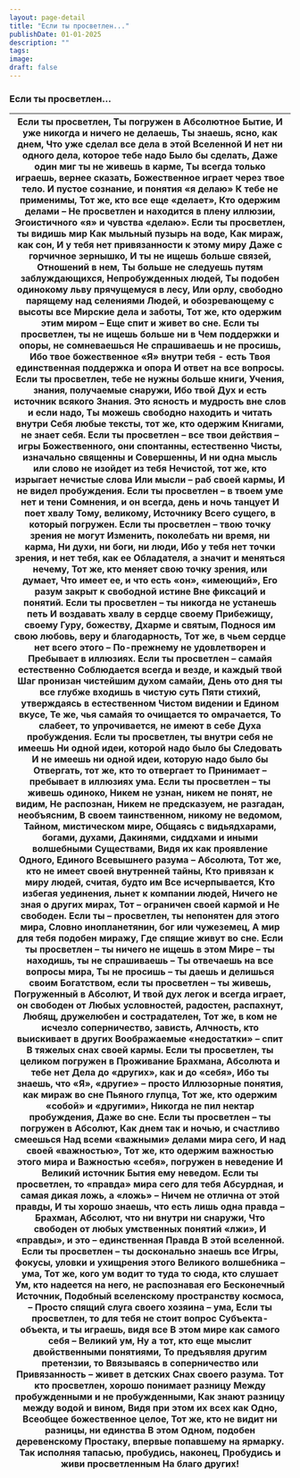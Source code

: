 ```yaml
---
layout: page-detail
title: "Если ты просветлен..."
publishDate: 01-01-2025
description: ""
tags:
image:
draft: false
---
```


### Если ты просветлен...

| Если ты просветлен,  Ты погружен в Абсолютное Бытие,  И уже никогда и ничего не делаешь,  Ты знаешь, ясно, как днем,  Что уже сделал все дела в этой Вселенной  И нет ни одного дела, которое тебе надо  Было бы сделать,  Даже один миг ты не живешь в карме,  Ты всегда только играешь, вернее сказать,  Божественное играет через твое тело.  И пустое сознание, и понятия «я делаю»  К тебе не применимы,  Тот же, кто все еще «делает»,  Кто одержим делами –  Не просветлен и находится в плену иллюзии,  Эгоистичного «я» и чувства «делаю».  Если ты просветлен, ты видишь мир  Как мыльный пузырь на воде,  Как мираж, как сон,  И у тебя нет привязанности к этому миру  Даже с горчичное зернышко,  И ты не ищешь больше связей,  Отношений в нем,  Ты больше не следуешь путям заблуждающихся,  Непробужденных людей,  Ты подобен одинокому льву прячущемуся в лесу,  Или орлу, свободно парящему над селениями  Людей, и обозревающему с высоты все  Мирские дела и заботы,  Тот же, кто одержим этим миром –  Еще спит и живет во сне.  Если ты просветлен, ты не ищешь больше ни в  Чем поддержки и опоры, не сомневаешься  Не спрашиваешь и не просишь,  Ибо твое божественное «Я» внутри тебя - есть  Твоя единственная поддержка и опора  И ответ на все вопросы.  Если ты просветлен, тебе не нужны больше книги,  Учения, знания, получаемые снаружи,  Ибо твой Дух и есть источник всякого  Знания.  Это ясность и мудрость вне слов и если надо,  Ты можешь свободно находить и читать внутри  Себя любые тексты, тот же, кто одержим  Книгами, не знает себя.  Если ты просветлен – все твои действия – игры  Божественного, они спонтанны, естественно  Чисты, изначально священны и  Совершенны,  И ни одна мысль или слово не изойдет из тебя  Нечистой, тот же, кто изрыгает нечистые слова  Или мысли – раб своей кармы,  И не видел пробуждения.  Если ты просветлен – в твоем уме нет и тени  Сомнения, и он всегда, день и ночь танцует  И поет хвалу Тому, великому, Источнику  Всего сущего, в который погружен.  Если ты просветлен – твою точку зрения не могут  Изменить, поколебать ни время, ни карма,  Ни духи, ни боги, ни люди,  Ибо у тебя нет точки зрения, и нет тебя, как ее  Обладателя, а значит и меняться нечему,  Тот же, кто меняет свою точку зрения, или думает,  Что имеет ее, и что есть «он», «имеющий»,  Его разум закрыт к свободной истине  Вне фиксаций и понятий.  Если ты просветлен – ты никогда не устанешь петь  И воздавать хвалу в сердце своему  Прибежищу, своему Гуру, божеству,  Дхарме и святым,  Поднося им свою любовь, веру и благодарность,  Тот же, в чьем сердце нет всего этого –  По-прежнему не удовлетворен и  Пребывает в иллюзиях.  Если ты просветлен – самайя естественно  Соблюдается всегда и везде, и каждый твой  Шаг пронизан чистейшим духом самайи,  День ото дня ты все глубже входишь в чистую суть  Пяти стихий, утверждаясь в естественном  Чистом видении и Едином вкусе,  Те же, чья самайя то очищается то омрачается,  То слабеет, то упрочивается, не имеют в себе  Духа пробуждения.  Если ты просветлен, ты внутри себя не имеешь  Ни одной идеи, которой надо было бы  Следовать  И не имеешь ни одной идеи, которую надо было бы  Отвергать, тот же, кто то отвергает то  Принимает – пребывает в иллюзиях ума.  Если ты просветлен – ты живешь одиноко,  Никем не узнан, никем не понят, не видим,  Не распознан,  Никем не предсказуем, не разгадан, необъясним,  В своем таинственном, никому не ведомом,  Тайном, мистическом мире,  Общаясь с видьядхарами, богами, духами,  Дакинями, сиддхами и иными волшебными  Существами,  Видя их как проявление Одного, Единого  Всевышнего разума – Абсолюта,  Тот же, кто не имеет своей внутренней тайны,  Кто привязан к миру людей, считая, будто им  Все исчерпывается,  Кто избегая уединения, льнет к компании людей,  Ничего не зная о других мирах,  Тот – ограничен своей кармой и  Не свободен.  Если ты – просветлен, ты непонятен для этого мира,  Словно инопланетянин, бог или чужеземец,  А мир для тебя подобен миражу,  Где спящие живут во сне.  Если ты просветлен – ты ничего не ищешь в этом  Мире – ты находишь, ты не спрашиваешь –  Ты отвечаешь на все вопросы мира,  Ты не просишь – ты даешь и делишься своим  Богатством, если ты просветлен – ты живешь,  Погруженный в Абсолют,  И твой дух легок и всегда играет, он свободен от  Любых условностей, радостен, распахнут,  Любящ, дружелюбен и сострадателен,  Тот же, в ком не исчезло соперничество, зависть,  Алчность, кто выискивает в других  Воображаемые «недостатки» – спит  В тяжелых снах своей кармы.  Если ты просветлен, ты целиком погружен в  Проживание Брахмана, Абсолюта и тебе нет  Дела до «других», как и до «себя»,  Ибо ты знаешь, что «Я», «другие» – просто  Иллюзорные понятия, как мираж во сне  Пьяного глупца,  Тот же, кто одержим «собой» и «другими»,  Никогда не пил нектар пробуждения,  Даже во сне.  Если ты просветлен – ты погружен в Абсолют,  Как днем так и ночью, и счастливо смеешься  Над всеми «важными» делами мира сего,  И над своей «важностью»,  Тот же, кто одержим важностью этого мира и  Важностью «себя», погружен в неведение  И Великий источник Бытия ему неведом.  Если ты просветлен, то «правда» мира сего для тебя  Абсурдная, и самая дикая ложь, а «ложь» –  Ничем не отлична от этой правды,  И ты хорошо знаешь, что есть лишь одна правда –  Брахман, Абсолют, что ни внутри ни снаружи,  Что свободен от любых умственных понятий «лжи»,  И «правды», и это – единственная Правда  В этой вселенной.  Если ты просветлен – ты досконально знаешь все  Игры, фокусы, уловки и ухищрения этого  Великого волшебника – ума,  Тот же, кого ум водит то туда то сюда, кто слушает  Ум, кто надеется на него, не распознавая его  Бесконечный Источник,  Подобный вселенскому пространству космоса, –  Просто спящий слуга своего хозяина – ума,  Если ты просветлен, то для тебя не стоит вопрос  Субъекта-объекта, и ты играешь, видя все  В этом мире как самого себя –  Великий ум,  Ну а тот, кто еще мыслит двойственными понятиями,  То предъявляя другим претензии, то  Ввязываясь в соперничество или  Привязанность – живет в детских  Снах своего разума.  Тот кто просветлен, хорошо понимает разницу  Между пробужденными и не пробужденными,  Как знают разницу между водой и вином,  Видя при этом их всех как Одно,  Всеобщее божественное целое,  Тот же, кто не видит ни разницы, ни единства  В этом Одном, подобен деревенскому  Простаку, впервые попавшему на ярмарку.  Так исполняя тапасью, пробудись, наконец,  Пробудись и живи просветленным  На благо других! |
| ------------------------------------------------------------------------------------------------------------------------------------------------------------------------------------------------------------------------------------------------------------------------------------------------------------------------------------------------------------------------------------------------------------------------------------------------------------------------------------------------------------------------------------------------------------------------------------------------------------------------------------------------------------------------------------------------------------------------------------------------------------------------------------------------------------------------------------------------------------------------------------------------------------------------------------------------------------------------------------------------------------------------------------------------------------------------------------------------------------------------------------------------------------------------------------------------------------------------------------------------------------------------------------------------------------------------------------------------------------------------------------------------------------------------------------------------------------------------------------------------------------------------------------------------------------------------------------------------------------------------------------------------------------------------------------------------------------------------------------------------------------------------------------------------------------------------------------------------------------------------------------------------------------------------------------------------------------------------------------------------------------------------------------------------------------------------------------------------------------------------------------------------------------------------------------------------------------------------------------------------------------------------------------------------------------------------------------------------------------------------------------------------------------------------------------------------------------------------------------------------------------------------------------------------------------------------------------------------------------------------------------------------------------------------------------------------------------------------------------------------------------------------------------------------------------------------------------------------------------------------------------------------------------------------------------------------------------------------------------------------------------------------------------------------------------------------------------------------------------------------------------------------------------------------------------------------------------------------------------------------------------------------------------------------------------------------------------------------------------------------------------------------------------------------------------------------------------------------------------------------------------------------------------------------------------------------------------------------------------------------------------------------------------------------------------------------------------------------------------------------------------------------------------------------------------------------------------------------------------------------------------------------------------------------------------------------------------------------------------------------------------------------------------------------------------------------------------------------------------------------------------------------------------------------------------------------------------------------------------------------------------------------------------------------------------------------------------------------------------------------------------------------------------------------------------------------------------------------------------------------------------------------------------------------------------------------------------------------------------------------------------------------------------------------------------------------------------------------------------------------------------------------------------------------------------------------------------------------------------------------------------------------------------------------------------------------------------------------------------------------------------------------------------------------------------------------------------------------------------------------------------------------------------------------------------------------------------------------------------------------------------------------------------------------------------------------------------------------------------------------------------------------------------------------------------------------------------------------------------------------------------------------------------------------------------------------------------------------------------------------------------------------------------------------------------------------------------------------------------------------------------------------------------------------------------------------------------------------------------------------------------------------------------------------------------------------------------------------------------------------------------------------------------------------------------------------------------------------------------------------------------------------------------------------------------------------------------------------------------------------------------------------------------------------------------------------------------------------------------------------------------------------------------------------------------------------------------------------------------------------------------------------------------------------------------------------------------------------------------------------------------------------------------------------------------------------ |
  
  
